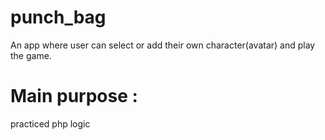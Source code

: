 # punch_bag
An app where user can select or add their own character(avatar) and play the game.

# Main purpose : 
practiced php logic